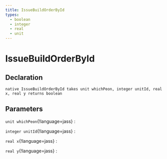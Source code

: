 ```yaml
---
title: IssueBuildOrderById
types:
  - boolean
  - integer
  - real
  - unit
---
```


# IssueBuildOrderById

## Declaration

```jass
native IssueBuildOrderById takes unit whichPeon, integer unitId, real x, real y returns boolean
```

## Parameters
`unit whichPeon`{!language=jass}
: 

`integer unitId`{!language=jass}
: 

`real x`{!language=jass}
: 

`real y`{!language=jass}
: 
